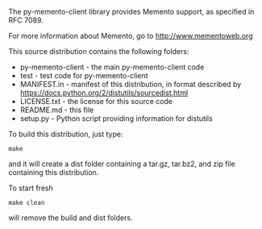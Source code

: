 The py-memento-client library provides Memento support, as specified in RFC 7089.

For more information about Memento, go to http://www.mementoweb.org

This source distribution contains the following folders:

* py-memento-client - the main py-memento-client code
* test - test code for py-memento-client
* MANIFEST.in - manifest of this distribution, in format described by https://docs.python.org/2/distutils/sourcedist.html
* LICENSE.txt - the license for this source code
* README.md - this file
* setup.py - Python script providing information for distutils

To build this distribution, just type:
```
make
```
and it will create a dist folder containing a tar.gz, tar.bz2, and zip file containing this distribution.

To start fresh
```
make clean
```
will remove the build and dist folders.

